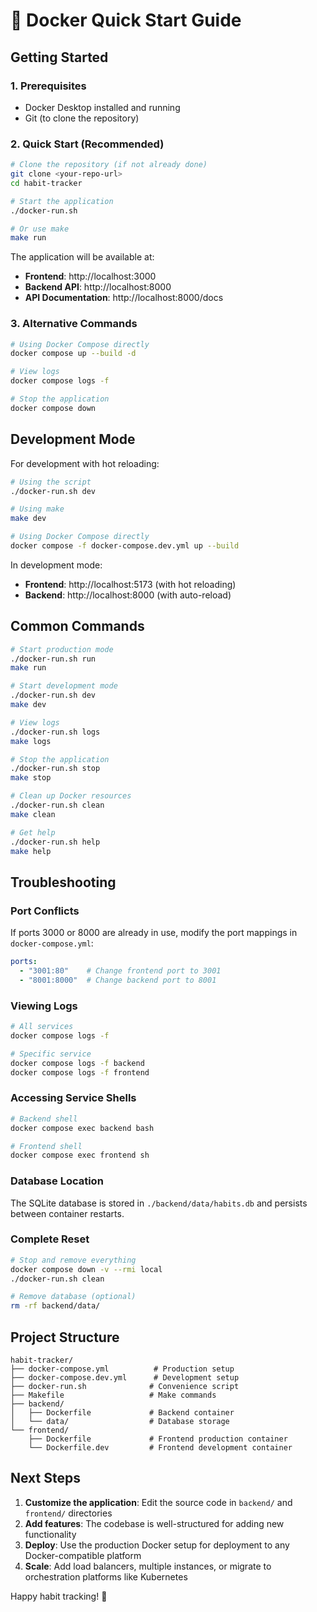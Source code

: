# 🐳 Docker Quick Start Guide

## Getting Started

### 1. Prerequisites
- Docker Desktop installed and running
- Git (to clone the repository)

### 2. Quick Start (Recommended)

```bash
# Clone the repository (if not already done)
git clone <your-repo-url>
cd habit-tracker

# Start the application
./docker-run.sh

# Or use make
make run
```

The application will be available at:
- **Frontend**: http://localhost:3000
- **Backend API**: http://localhost:8000  
- **API Documentation**: http://localhost:8000/docs

### 3. Alternative Commands

```bash
# Using Docker Compose directly
docker compose up --build -d

# View logs
docker compose logs -f

# Stop the application
docker compose down
```

## Development Mode

For development with hot reloading:

```bash
# Using the script
./docker-run.sh dev

# Using make
make dev

# Using Docker Compose directly
docker compose -f docker-compose.dev.yml up --build
```

In development mode:
- **Frontend**: http://localhost:5173 (with hot reloading)
- **Backend**: http://localhost:8000 (with auto-reload)

## Common Commands

```bash
# Start production mode
./docker-run.sh run
make run

# Start development mode  
./docker-run.sh dev
make dev

# View logs
./docker-run.sh logs
make logs

# Stop the application
./docker-run.sh stop
make stop

# Clean up Docker resources
./docker-run.sh clean
make clean

# Get help
./docker-run.sh help
make help
```

## Troubleshooting

### Port Conflicts
If ports 3000 or 8000 are already in use, modify the port mappings in `docker-compose.yml`:

```yaml
ports:
  - "3001:80"    # Change frontend port to 3001
  - "8001:8000"  # Change backend port to 8001
```

### Viewing Logs
```bash
# All services
docker compose logs -f

# Specific service
docker compose logs -f backend
docker compose logs -f frontend
```

### Accessing Service Shells
```bash
# Backend shell
docker compose exec backend bash

# Frontend shell  
docker compose exec frontend sh
```

### Database Location
The SQLite database is stored in `./backend/data/habits.db` and persists between container restarts.

### Complete Reset
```bash
# Stop and remove everything
docker compose down -v --rmi local
./docker-run.sh clean

# Remove database (optional)
rm -rf backend/data/
```

## Project Structure
```
habit-tracker/
├── docker-compose.yml          # Production setup
├── docker-compose.dev.yml      # Development setup  
├── docker-run.sh              # Convenience script
├── Makefile                   # Make commands
├── backend/
│   ├── Dockerfile             # Backend container
│   └── data/                  # Database storage
└── frontend/
    ├── Dockerfile             # Frontend production container
    └── Dockerfile.dev         # Frontend development container
```

## Next Steps

1. **Customize the application**: Edit the source code in `backend/` and `frontend/` directories
2. **Add features**: The codebase is well-structured for adding new functionality
3. **Deploy**: Use the production Docker setup for deployment to any Docker-compatible platform
4. **Scale**: Add load balancers, multiple instances, or migrate to orchestration platforms like Kubernetes

Happy habit tracking! 🎯
